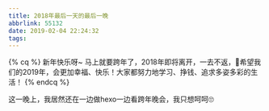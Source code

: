 ```yaml
---
title: 2018年最后一天的最后一晚
abbrlink: 55132
date: 2019-02-04 22:24:32
tags:
---
```


{% cq %}
新年快乐呀~
马上就要跨年了，2018年即将离开，一去不返，希望我们的2019年，会更加幸福、快乐！大家都努力地学习、挣钱、追求多姿多彩的生活！
{% endcq %}

<!--more-->

这一晚上，我居然还在一边做hexo一边看跨年晚会，我只想呵呵🙄

